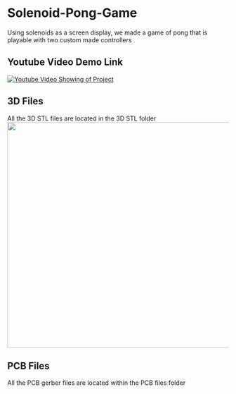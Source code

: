 # Solenoid-Pong-Game
Using solenoids as a screen display, we made a game of pong that is playable with two custom made controllers 


## Youtube Video Demo Link
[![Youtube Video Showing of Project](https://img.youtube.com/vi/d7wKTL70yRU/0.jpg)](https://www.youtube.com/watch?v=d7wKTL70yRU&ab)


## 3D Files
All the 3D STL files are located in the 3D STL folder
<img src="./3D-STL-FILES/Block V8.STL" width="697" height="512" />

## PCB Files
All the PCB gerber files are located within the PCB files folder
